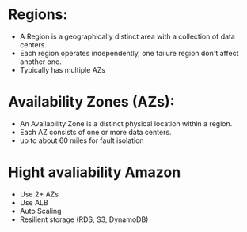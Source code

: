 # Regions:
- A Region is a geographically distinct area with a collection of data centers. 
- Each region operates independently, one failure region don't affect another one.
- Typically has multiple AZs

# Availability Zones (AZs):
 - An Availability Zone is a distinct physical location within a region. 
 - Each AZ consists of one or more data centers.
 - up to about 60 miles for fault isolation

 # Hight avaliability Amazon
- Use 2+ AZs
- Use ALB
- Auto Scaling
- Resilient storage (RDS, S3, DynamoDB)